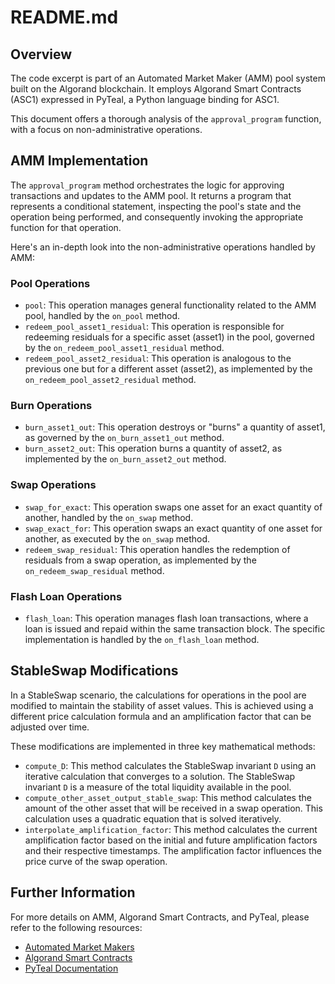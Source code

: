 # README.md

## Overview

The code excerpt is part of an Automated Market Maker (AMM) pool system built on the Algorand blockchain. It employs Algorand Smart Contracts (ASC1) expressed in PyTeal, a Python language binding for ASC1.

This document offers a thorough analysis of the `approval_program` function, with a focus on non-administrative operations.

## AMM Implementation

The `approval_program` method orchestrates the logic for approving transactions and updates to the AMM pool. It returns a program that represents a conditional statement, inspecting the pool's state and the operation being performed, and consequently invoking the appropriate function for that operation.

Here's an in-depth look into the non-administrative operations handled by AMM:

### Pool Operations

- `pool`: This operation manages general functionality related to the AMM pool, handled by the `on_pool` method.
- `redeem_pool_asset1_residual`: This operation is responsible for redeeming residuals for a specific asset (asset1) in the pool, governed by the `on_redeem_pool_asset1_residual` method.
- `redeem_pool_asset2_residual`: This operation is analogous to the previous one but for a different asset (asset2), as implemented by the `on_redeem_pool_asset2_residual` method.

### Burn Operations

- `burn_asset1_out`: This operation destroys or "burns" a quantity of asset1, as governed by the `on_burn_asset1_out` method.
- `burn_asset2_out`: This operation burns a quantity of asset2, as implemented by the `on_burn_asset2_out` method.

### Swap Operations

- `swap_for_exact`: This operation swaps one asset for an exact quantity of another, handled by the `on_swap` method.
- `swap_exact_for`: This operation swaps an exact quantity of one asset for another, as executed by the `on_swap` method.
- `redeem_swap_residual`: This operation handles the redemption of residuals from a swap operation, as implemented by the `on_redeem_swap_residual` method.

### Flash Loan Operations

- `flash_loan`: This operation manages flash loan transactions, where a loan is issued and repaid within the same transaction block. The specific implementation is handled by the `on_flash_loan` method.


## StableSwap Modifications

In a StableSwap scenario, the calculations for operations in the pool are modified to maintain the stability of asset values. This is achieved using a different price calculation formula and an amplification factor that can be adjusted over time. 

These modifications are implemented in three key mathematical methods:

- `compute_D`: This method calculates the StableSwap invariant `D` using an iterative calculation that converges to a solution. The StableSwap invariant `D` is a measure of the total liquidity available in the pool.
- `compute_other_asset_output_stable_swap`: This method calculates the amount of the other asset that will be received in a swap operation. This calculation uses a quadratic equation that is solved iteratively.
- `interpolate_amplification_factor`: This method calculates the current amplification factor based on the initial and future amplification factors and their respective timestamps. The amplification factor influences the price curve of the swap operation.

## Further Information

For more details on AMM, Algorand Smart Contracts, and PyTeal, please refer to the following resources:

- [Automated Market Makers](https://www.investopedia.com/terms/a/automated-market-maker-amm.asp)
- [Algorand Smart Contracts](https://developer.algorand.org/docs/features/asc1/)
- [PyTeal Documentation](https://pyteal.readthedocs.io/en/latest/)